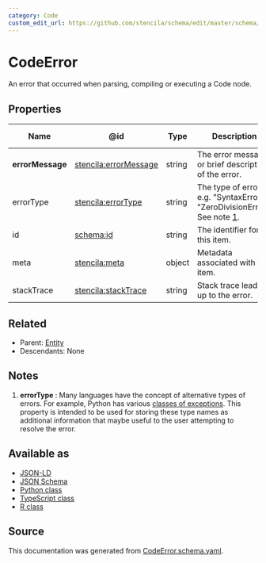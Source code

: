 ```yaml
---
category: Code
custom_edit_url: https://github.com/stencila/schema/edit/master/schema/CodeError.schema.yaml
---
```


# CodeError

An error that occurred when parsing, compiling or executing a Code node.

## Properties

| Name             | @id                                                                   | Type   | Description                                                                      | Inherited from            |
| ---------------- | --------------------------------------------------------------------- | ------ | -------------------------------------------------------------------------------- | ------------------------- |
| **errorMessage** | [stencila:errorMessage](https://schema.stenci.la/errorMessage.jsonld) | string | The error message or brief description of the error.                             | [CodeError](CodeError.md) |
| errorType        | [stencila:errorType](https://schema.stenci.la/errorType.jsonld)       | string | The type of error e.g. "SyntaxError", "ZeroDivisionError". See note [1](#notes). | [CodeError](CodeError.md) |
| id               | [schema:id](https://schema.org/id)                                    | string | The identifier for this item.                                                    | [Entity](Entity.md)       |
| meta             | [stencila:meta](https://schema.stenci.la/meta.jsonld)                 | object | Metadata associated with this item.                                              | [Entity](Entity.md)       |
| stackTrace       | [stencila:stackTrace](https://schema.stenci.la/stackTrace.jsonld)     | string | Stack trace leading up to the error.                                             | [CodeError](CodeError.md) |

## Related

-   Parent: [Entity](Entity.md)
-   Descendants: None

## Notes

1.  **errorType** : Many languages have the concept of alternative types of errors. For example, Python has various [classes of exceptions](https://docs.python.org/3/tutorial/errors.html). This property is intended to be used for storing these type names as additional information that maybe useful to the user attempting to resolve the error.

## Available as

-   [JSON-LD](https://schema.stenci.la/CodeError.jsonld)
-   [JSON Schema](https://schema.stenci.la/v1/CodeError.schema.json)
-   [Python class](https://stencila.github.io/schema/py/docs/types.html#schema.types.CodeError)
-   [TypeScript class](https://stencila.github.io/schema/ts/docs/interfaces/codeerror.html)
-   [R class](https://cran.r-project.org/web/packages/stencilaschema/stencilaschema.pdf)

## Source

This documentation was generated from [CodeError.schema.yaml](https://github.com/stencila/schema/blob/master/schema/CodeError.schema.yaml).

